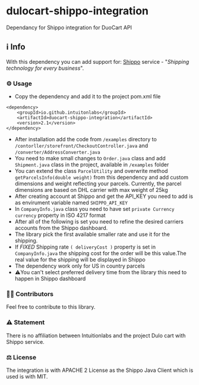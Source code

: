 # dulocart-shippo-integration
Dependancy for Shippo integration for DuoCart API

## ℹ️ Info
With this dependency you can add support for:  [Shippo](https://goshippo.com/) service - "*Shipping technology for every business*".

### ⚙️ Usage
-  Copy the dependency and add it to the project pom.xml file
```
<dependency>
    <groupId>io.github.intuitonlabs</groupId>
    <artifactId>duocart-shippo-integration</artifactId>
    <version>2.1</version>
</dependency>
```
-  After installation add the code from ```/examples``` directory to ```/contorller/storefront/CheckoutController.java``` and ```/converter/AddressConverter.java```
-  You need to make small changes to ```Order.java``` class and add ```Shipment.java``` class in the  project, available in ```/examples``` folder
-  You can extend the class ```ParcelUtility``` and overwrite method ```getParcelsInfo(double weight)``` from this dependency and add custom dimensions and weight reflecting your parcels. Currently, the parcel dimensions are based on DHL carrier with max weight of 25kg
-  After  creating account at Shippo and get the API_KEY you need to add is as envirument variable named ```SHIPPO_API_KEY```
- In ```CompanyInfo.java``` class you need to have set ```private Currency currency``` property
in ISO 4217 format
- After all of the following is set you need to refine the desired carriers accounts from the Shippo dashboard.
- The library pick the first available smaller rate and use it for the shipping.
- If *FIXED* Shipping rate ```( deliveryCost )``` property is set in ```CompanyInfo.java``` the shipping cost for the order will be this value.The real value for the shipping will be displayed in Shippo
- The dependency work only for US in country parcels
- ⚠️You can't select preferred delivery time from the library this need to happen in Shippo dashboard 

### 👨‍🏭 Contributors
Feel free to contribute to this library.

### ⚠️ Statement
There is no affiliation between Intuitionlabs and the project Dulo cart with Shippo service.

### ⚖️ License 
The integration is with APACHE 2 License as the Shippo Java Client which is used is with MIT.

